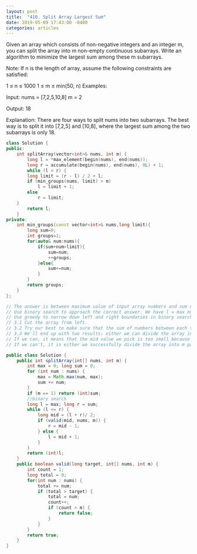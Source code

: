 ```yaml
---
layout: post
title:  "410. Split Array Largest Sum"
date: 2019-05-09 17:43:00 -0400
categories: articles
---
```

Given an array which consists of non-negative integers and an integer m, you can split the array into m non-empty continuous subarrays. Write an algorithm to minimize the largest sum among these m subarrays.

Note:
If n is the length of array, assume the following constraints are satisfied:

1 ≤ n ≤ 1000
1 ≤ m ≤ min(50, n)
Examples:

Input:
nums = [7,2,5,10,8]
m = 2

Output:
18

Explanation:
There are four ways to split nums into two subarrays.
The best way is to split it into [7,2,5] and [10,8],
where the largest sum among the two subarrays is only 18.
```c++
class Solution {
public:
    int splitArray(vector<int>& nums, int m) {
        long l = *max_element(begin(nums), end(nums));
        long r = accumulate(begin(nums), end(nums), 0L) + 1;
        while (l < r) {
        long limit = (r - l) / 2 + l;
        if (min_groups(nums, limit) > m) 
            l = limit + 1;
        else
            r = limit;
    }
        return l;
    }
private:
    int min_groups(const vector<int>& nums,long limit){
        long sum=0;
        int groups=1;
        for(auto& num:nums){
            if(sum+num>limit){
                sum=num;
                ++groups;
            }else{
                sum+=num;
            }
        }
        return groups;
    }
};
```

```java
// The answer is between maximum value of input array numbers and sum of those numbers.
// Use binary search to approach the correct answer. We have l = max number of array; r = sum of all numbers in the array;Every time we do mid = (l + r) / 2;
// Use greedy to narrow down left and right boundaries in binary search.
// 3.1 Cut the array from left.
// 3.2 Try our best to make sure that the sum of numbers between each two cuts (inclusive) is large enough but still less than mid.
// 3.3 We'll end up with two results: either we can divide the array into more than m subarrays or we cannot.
// If we can, it means that the mid value we pick is too small because we've already tried our best to make sure each part holds as many non-negative numbers as we can but we still have numbers left. So, it is impossible to cut the array into m parts and make sure each parts is no larger than mid. We should increase m. This leads to l = mid + 1;
// If we can't, it is either we successfully divide the array into m parts and the sum of each part is less than mid, or we used up all numbers before we reach m. Both of them mean that we should lower mid because we need to find the minimum one. This leads to r = mid - 1;

public class Solution {
    public int splitArray(int[] nums, int m) {
        int max = 0; long sum = 0;
        for (int num : nums) {
            max = Math.max(num, max);
            sum += num;
        }
        if (m == 1) return (int)sum;
        //binary search
        long l = max; long r = sum;
        while (l <= r) {
            long mid = (l + r)/ 2;
            if (valid(mid, nums, m)) {
                r = mid - 1;
            } else {
                l = mid + 1;
            }
        }
        return (int)l;
    }
    public boolean valid(long target, int[] nums, int m) {
        int count = 1;
        long total = 0;
        for(int num : nums) {
            total += num;
            if (total > target) {
                total = num;
                count++;
                if (count > m) {
                    return false;
                }
            }
        }
        return true;
    }
}
```